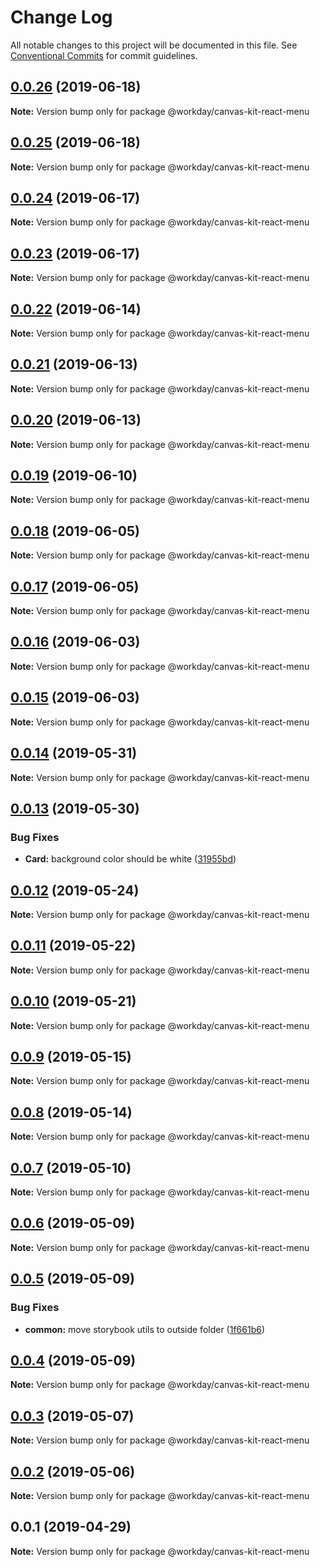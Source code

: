 # Change Log

All notable changes to this project will be documented in this file.
See [Conventional Commits](https://conventionalcommits.org) for commit guidelines.

## [0.0.26](https://ghe.megaleo.com/design/canvas-kit-react/tree/master/modules/canvas-kit-react-menu/compare/@workday/canvas-kit-react-menu@0.0.25...@workday/canvas-kit-react-menu@0.0.26) (2019-06-18)

**Note:** Version bump only for package @workday/canvas-kit-react-menu





## [0.0.25](https://ghe.megaleo.com/design/canvas-kit-react/tree/master/modules/canvas-kit-react-menu/compare/@workday/canvas-kit-react-menu@0.0.24...@workday/canvas-kit-react-menu@0.0.25) (2019-06-18)

**Note:** Version bump only for package @workday/canvas-kit-react-menu





## [0.0.24](https://ghe.megaleo.com/design/canvas-kit-react/tree/master/modules/canvas-kit-react-menu/compare/@workday/canvas-kit-react-menu@0.0.23...@workday/canvas-kit-react-menu@0.0.24) (2019-06-17)

**Note:** Version bump only for package @workday/canvas-kit-react-menu





## [0.0.23](https://ghe.megaleo.com/design/canvas-kit-react/tree/master/modules/canvas-kit-react-menu/compare/@workday/canvas-kit-react-menu@0.0.22...@workday/canvas-kit-react-menu@0.0.23) (2019-06-17)

**Note:** Version bump only for package @workday/canvas-kit-react-menu





## [0.0.22](https://ghe.megaleo.com/design/canvas-kit-react/tree/master/modules/canvas-kit-react-menu/compare/@workday/canvas-kit-react-menu@0.0.21...@workday/canvas-kit-react-menu@0.0.22) (2019-06-14)

**Note:** Version bump only for package @workday/canvas-kit-react-menu





## [0.0.21](https://ghe.megaleo.com/design/canvas-kit-react/tree/master/modules/canvas-kit-react-menu/compare/@workday/canvas-kit-react-menu@0.0.20...@workday/canvas-kit-react-menu@0.0.21) (2019-06-13)

**Note:** Version bump only for package @workday/canvas-kit-react-menu





## [0.0.20](https://ghe.megaleo.com/design/canvas-kit-react/tree/master/modules/canvas-kit-react-menu/compare/@workday/canvas-kit-react-menu@0.0.19...@workday/canvas-kit-react-menu@0.0.20) (2019-06-13)

**Note:** Version bump only for package @workday/canvas-kit-react-menu





## [0.0.19](https://ghe.megaleo.com/design/canvas-kit-react/tree/master/modules/canvas-kit-react-menu/compare/@workday/canvas-kit-react-menu@0.0.18...@workday/canvas-kit-react-menu@0.0.19) (2019-06-10)

**Note:** Version bump only for package @workday/canvas-kit-react-menu





## [0.0.18](https://ghe.megaleo.com/design/canvas-kit-react/tree/master/modules/canvas-kit-react-menu/compare/@workday/canvas-kit-react-menu@0.0.17...@workday/canvas-kit-react-menu@0.0.18) (2019-06-05)

**Note:** Version bump only for package @workday/canvas-kit-react-menu





## [0.0.17](https://ghe.megaleo.com/design/canvas-kit-react/tree/master/modules/canvas-kit-react-menu/compare/@workday/canvas-kit-react-menu@0.0.16...@workday/canvas-kit-react-menu@0.0.17) (2019-06-05)

**Note:** Version bump only for package @workday/canvas-kit-react-menu





## [0.0.16](https://ghe.megaleo.com/design/canvas-kit-react/tree/master/modules/canvas-kit-react-menu/compare/@workday/canvas-kit-react-menu@0.0.15...@workday/canvas-kit-react-menu@0.0.16) (2019-06-03)

**Note:** Version bump only for package @workday/canvas-kit-react-menu





## [0.0.15](https://ghe.megaleo.com/design/canvas-kit-react/tree/master/modules/canvas-kit-react-menu/compare/@workday/canvas-kit-react-menu@0.0.14...@workday/canvas-kit-react-menu@0.0.15) (2019-06-03)

**Note:** Version bump only for package @workday/canvas-kit-react-menu





## [0.0.14](https://ghe.megaleo.com/design/canvas-kit-react/tree/master/modules/canvas-kit-react-menu/compare/@workday/canvas-kit-react-menu@0.0.13...@workday/canvas-kit-react-menu@0.0.14) (2019-05-31)

**Note:** Version bump only for package @workday/canvas-kit-react-menu





## [0.0.13](https://ghe.megaleo.com/design/canvas-kit-react/tree/master/modules/canvas-kit-react-menu/compare/@workday/canvas-kit-react-menu@0.0.12...@workday/canvas-kit-react-menu@0.0.13) (2019-05-30)


### Bug Fixes

* **Card:** background color should be white ([31955bd](https://ghe.megaleo.com/design/canvas-kit-react/tree/master/modules/canvas-kit-react-menu/commits/31955bd))





## [0.0.12](https://ghe.megaleo.com/design/canvas-kit-react/tree/master/modules/canvas-kit-react-menu/compare/@workday/canvas-kit-react-menu@0.0.11...@workday/canvas-kit-react-menu@0.0.12) (2019-05-24)

**Note:** Version bump only for package @workday/canvas-kit-react-menu





## [0.0.11](https://ghe.megaleo.com/design/canvas-kit-react/tree/master/modules/canvas-kit-react-menu/compare/@workday/canvas-kit-react-menu@0.0.10...@workday/canvas-kit-react-menu@0.0.11) (2019-05-22)

**Note:** Version bump only for package @workday/canvas-kit-react-menu





## [0.0.10](https://ghe.megaleo.com/design/canvas-kit-react/tree/master/modules/canvas-kit-react-menu/compare/@workday/canvas-kit-react-menu@0.0.9...@workday/canvas-kit-react-menu@0.0.10) (2019-05-21)

**Note:** Version bump only for package @workday/canvas-kit-react-menu





## [0.0.9](https://ghe.megaleo.com/design/canvas-kit-react/tree/master/modules/canvas-kit-react-menu/compare/@workday/canvas-kit-react-menu@0.0.8...@workday/canvas-kit-react-menu@0.0.9) (2019-05-15)

**Note:** Version bump only for package @workday/canvas-kit-react-menu





## [0.0.8](https://ghe.megaleo.com/design/canvas-kit-react/tree/master/modules/canvas-kit-react-menu/compare/@workday/canvas-kit-react-menu@0.0.7...@workday/canvas-kit-react-menu@0.0.8) (2019-05-14)

**Note:** Version bump only for package @workday/canvas-kit-react-menu





## [0.0.7](https://ghe.megaleo.com/design/canvas-kit-react/tree/master/modules/canvas-kit-react-menu/compare/@workday/canvas-kit-react-menu@0.0.6...@workday/canvas-kit-react-menu@0.0.7) (2019-05-10)

**Note:** Version bump only for package @workday/canvas-kit-react-menu





## [0.0.6](https://ghe.megaleo.com/design/canvas-kit-react/tree/master/modules/canvas-kit-react-menu/compare/@workday/canvas-kit-react-menu@0.0.5...@workday/canvas-kit-react-menu@0.0.6) (2019-05-09)

**Note:** Version bump only for package @workday/canvas-kit-react-menu





## [0.0.5](https://ghe.megaleo.com/design/canvas-kit-react/tree/master/modules/canvas-kit-react-menu/compare/@workday/canvas-kit-react-menu@0.0.4...@workday/canvas-kit-react-menu@0.0.5) (2019-05-09)


### Bug Fixes

* **common:** move storybook utils to outside folder ([1f661b6](https://ghe.megaleo.com/design/canvas-kit-react/tree/master/modules/canvas-kit-react-menu/commits/1f661b6))





## [0.0.4](https://ghe.megaleo.com/design/canvas-kit-react/tree/master/modules/canvas-kit-react-menu/compare/@workday/canvas-kit-react-menu@0.0.3...@workday/canvas-kit-react-menu@0.0.4) (2019-05-09)

**Note:** Version bump only for package @workday/canvas-kit-react-menu





## [0.0.3](https://ghe.megaleo.com/design/canvas-kit-react/tree/master/modules/canvas-kit-react-menu/compare/@workday/canvas-kit-react-menu@0.0.2...@workday/canvas-kit-react-menu@0.0.3) (2019-05-07)

**Note:** Version bump only for package @workday/canvas-kit-react-menu





## [0.0.2](https://ghe.megaleo.com/design/canvas-kit-react/tree/master/modules/canvas-kit-react-menu/compare/@workday/canvas-kit-react-menu@0.0.1...@workday/canvas-kit-react-menu@0.0.2) (2019-05-06)

**Note:** Version bump only for package @workday/canvas-kit-react-menu





## 0.0.1 (2019-04-29)

**Note:** Version bump only for package @workday/canvas-kit-react-menu
